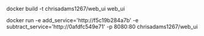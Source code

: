 docker build -t chrisadams1267/web_ui web_ui

docker run -e add_service='http://f5c19b284a7b' -e subtract_service='http://0afdfc549e71' -p 8080:80 chrisadams1267/web_ui
